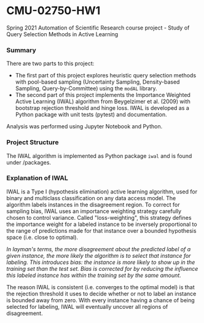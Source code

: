 # CMU-02750-HW1
Spring 2021 Automation of Scientific Research course project - Study of Query Selection Methods in Active Learning

### Summary
There are two parts to this project:
- The first part of this project explores heuristic query selection methods with pool-based sampling (Uncertainty Sampling, Density-based Sampling, Query-by-Committee) using the `modAL` library. 
- The second part of this project implements the Importance Weighted Active Learning (IWAL) algorithm from Beygelzimer et al. (2009) with bootstrap rejection threshold and hinge loss. IWAL is developed as a Python package with unit tests (pytest) and documentation.

Analysis was performed using Jupyter Notebook and Python.


### Project Structure
The IWAL algorithm is implemented as Python package `iwal` and is found under /packages.


### Explanation of IWAL
IWAL is a Type I (hypothesis elimination) active learning algorithm, used for binary and multiclass classification on any data access model. The algorithm labels instances in the disagreement region. To correct for sampling bias, IWAL uses an importance weighting strategy carefully chosen to control variance. Called "loss-weighting", this strategy defines the importance weight for a labeled instance to be inversely proportional to the range of predictions made for that instance over a bounded hypothesis space (i.e. close to optimal). 

*In layman's terms, the more disagreement about the predicted label of a given instance, the more likely the algorithm is to select that instance for labeling. This introduces bias: the instance is more likely to show up in the training set than the test set. Bias is corrected for by reducing the influence this labeled instance has within the training set by the same amount.*

The reason IWAL is consistent (i.e. converges to the optimal model) is that the rejection threshold it uses to decide whether or not to label an instance is bounded away from zero. With every instance having a chance of being selected for labeling, IWAL will eventually uncover all regions of disagreement.
